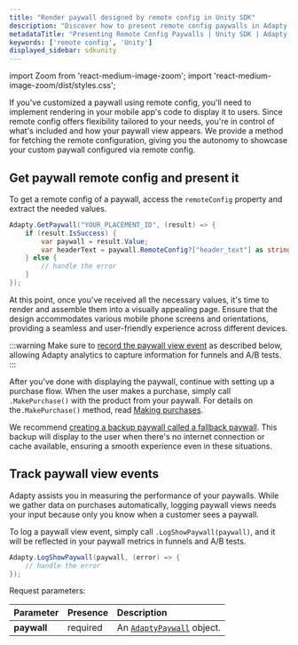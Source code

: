 ```yaml
---
title: "Render paywall designed by remote config in Unity SDK"
description: "Discover how to present remote config paywalls in Adapty Unity SDK to personalize user experience."
metadataTitle: "Presenting Remote Config Paywalls | Unity SDK | Adapty Docs"
keywords: ['remote config', 'Unity']
displayed_sidebar: sdkunity
---
```


import Zoom from 'react-medium-image-zoom';
import 'react-medium-image-zoom/dist/styles.css';

If you've customized a paywall using remote config, you'll need to implement rendering in your mobile app's code to display it to users. Since remote config offers flexibility tailored to your needs, you're in control of what's included and how your paywall view appears. We provide a method for fetching the remote configuration, giving you the autonomy to showcase your custom paywall configured via remote config.

## Get paywall remote config and present it

To get a remote config of a paywall, access the `remoteConfig` property and extract the needed values.

```csharp showLineNumbers
Adapty.GetPaywall("YOUR_PLACEMENT_ID", (result) => {
    if (result.IsSuccess) {
        var paywall = result.Value;
        var headerText = paywall.RemoteConfig?["header_text"] as string;
    } else {
        // handle the error
    }
});
```

At this point, once you've received all the necessary values, it's time to render and assemble them into a visually appealing page. Ensure that the design accommodates various mobile phone screens and orientations, providing a seamless and user-friendly experience across different devices.

:::warning
Make sure to [record the paywall view event](present-remote-config-paywalls-unity#track-paywall-view-events) as described below, allowing Adapty analytics to capture information for funnels and A/B tests.
:::

After you've done with displaying the paywall, continue with setting up a purchase flow. When the user makes a purchase, simply call `.MakePurchase()` with the product from your paywall. For details on the`.MakePurchase()` method, read [Making purchases](unity-making-purchases).

We recommend [creating a backup paywall called a fallback paywall](fallback-paywalls-unity). This backup will display to the user when there's no internet connection or cache available, ensuring a smooth experience even in these situations. 

## Track paywall view events

Adapty assists you in measuring the performance of your paywalls. While we gather data on purchases automatically, logging paywall views needs your input because only you know when a customer sees a paywall. 

To log a paywall view event, simply call `.LogShowPaywall(paywall)`, and it will be reflected in your paywall metrics in funnels and A/B tests.

```csharp showLineNumbers
Adapty.LogShowPaywall(paywall, (error) => {
    // handle the error
});
```

Request parameters:

| Parameter   | Presence | Description                                                |
| :---------- | :------- | :--------------------------------------------------------- |
| **paywall** | required | An [`AdaptyPaywall`](sdk-models-unity#adaptypaywall) object. | 